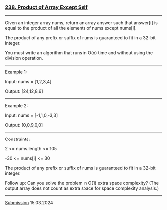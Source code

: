 ### [238. Product of Array Except Self](https://leetcode.com/problems/product-of-array-except-self/)
***
Given an integer array nums, return an array answer such that answer[i] is equal to the product of all the elements of nums except nums[i].

The product of any prefix or suffix of nums is guaranteed to fit in a 32-bit integer.

You must write an algorithm that runs in O(n) time and without using the division operation.

 ***

Example 1:

Input: nums = [1,2,3,4]

Output: [24,12,8,6]
***
Example 2:

Input: nums = [-1,1,0,-3,3]

Output: [0,0,9,0,0]
 
***
Constraints:

2 <= nums.length <= 105

-30 <= nums[i] <= 30

The product of any prefix or suffix of nums is guaranteed to fit in a 32-bit integer.
 

Follow up: Can you solve the problem in O(1) extra space complexity? (The output array does not count as extra space for space complexity analysis.)
***
[Submission](https://leetcode.com/problems/product-of-array-except-self/submissions/1204469596)
15.03.2024